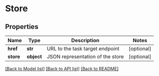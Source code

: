# Store

## Properties
Name | Type | Description | Notes
------------ | ------------- | ------------- | -------------
**href** | **str** | URL to the task target endpoint | [optional] 
**store** | **object** | JSON representation of the store | [optional] 

[[Back to Model list]](../README.md#documentation-for-models) [[Back to API list]](../README.md#documentation-for-api-endpoints) [[Back to README]](../README.md)


